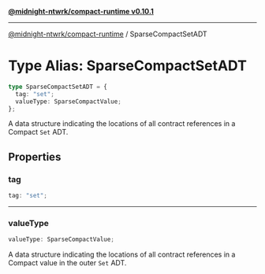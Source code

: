 [**@midnight-ntwrk/compact-runtime v0.10.1**](../README.md)

***

[@midnight-ntwrk/compact-runtime](../globals.md) / SparseCompactSetADT

# Type Alias: SparseCompactSetADT

```ts
type SparseCompactSetADT = {
  tag: "set";
  valueType: SparseCompactValue;
};
```

A data structure indicating the locations of all contract references in a Compact `Set` ADT.

## Properties

### tag

```ts
tag: "set";
```

***

### valueType

```ts
valueType: SparseCompactValue;
```

A data structure indicating the locations of all contract references in a Compact value in the outer `Set` ADT.
